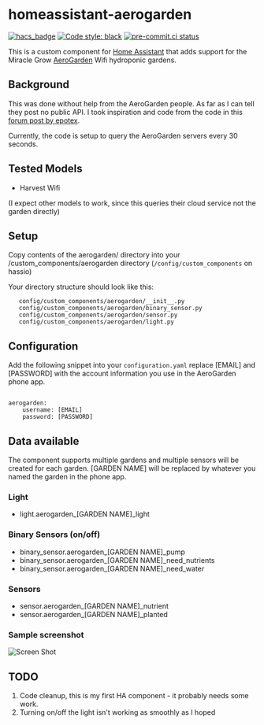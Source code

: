 # homeassistant-aerogarden
[![hacs_badge](https://img.shields.io/badge/HACS-Custom-41BDF5.svg?style=for-the-badge)](https://github.com/hacs/integration)
[![Code style: black](https://img.shields.io/badge/code%20style-black-000000.svg)](https://github.com/psf/black)
[![pre-commit.ci status](https://results.pre-commit.ci/badge/github/jacobdonenfeld/homeassistant-aerogarden/master.svg)](https://results.pre-commit.ci/latest/github/jacobdonenfeld/homeassistant-aerogarden/master)


This is a custom component for [Home Assistant](http://home-assistant.io) that adds support for the Miracle Grow [AeroGarden](http://www.aerogarden.com) Wifi hydroponic gardens.


## Background
This was done without help from the AeroGarden people. As far as I can tell they post no public API. I took inspiration and code from the code in this [forum post by epotex](https://community.home-assistant.io/t/first-timer-trying-to-convert-a-working-script-to-create-support-for-a-new-platform).

Currently, the code is setup to query the AeroGarden servers every 30 seconds.

## Tested Models

* Harvest Wifi

(I expect other models to work, since this queries their cloud service not the garden directly)

## Setup
Copy contents of the aerogarden/ directory into your <HA-CONFIG>/custom_components/aerogarden directory (```/config/custom_components``` on hassio)

Your directory structure should look like this:
```
   config/custom_components/aerogarden/__init__.py
   config/custom_components/aerogarden/binary_sensor.py
   config/custom_components/aerogarden/sensor.py
   config/custom_components/aerogarden/light.py
```
## Configuration
Add the following snippet into your ```configuration.yaml```  replace [EMAIL] and [PASSWORD] with the account information you use in the AeroGarden phone app.

```

aerogarden:
    username: [EMAIL]
    password: [PASSWORD]

```

## Data available
The component supports multiple gardens and multiple sensors will be created for each garden.  [GARDEN NAME] will be replaced by whatever you named the garden in the phone app.

### Light
* light.aerogarden_[GARDEN NAME]_light
  
### Binary Sensors (on/off) 
* binary_sensor.aerogarden_[GARDEN NAME]_pump
* binary_sensor.aerogarden_[GARDEN NAME]_need_nutrients
* binary_sensor.aerogarden_[GARDEN NAME]_need_water
  
### Sensors
* sensor.aerogarden_[GARDEN NAME]_nutrient
* sensor.aerogarden_[GARDEN NAME]_planted

### Sample screenshot
![Screen Shot](https://raw.githubusercontent.com/ksheumaker/homeassistant-aerogarden/master/screen_shot.png)
  
## TODO
1. Code cleanup, this is my first HA component - it probably needs some work.
1. Turning on/off the light isn't working as smoothly as I hoped

